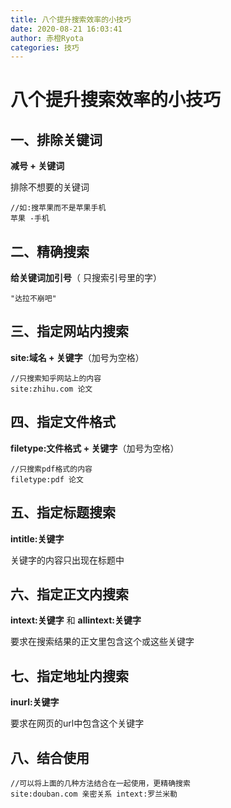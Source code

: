 ```yaml
---
title: 八个提升搜索效率的小技巧
date: 2020-08-21 16:03:41 
author: 赤橙Ryota
categories: 技巧
---
```


# 八个提升搜索效率的小技巧

## 一、排除关键词

**减号 + 关键词**

排除不想要的关键词

```shell
//如:搜苹果而不是苹果手机
苹果 -手机
```



## 二、精确搜索

**给关键词加引号**（ 只搜索引号里的字）

```shell
"达拉不崩吧"
```



## 三、指定网站内搜索

**site:域名 + 关键字**（加号为空格）

```shell
//只搜索知乎网站上的内容
site:zhihu.com 论文
```



## 四、指定文件格式

**filetype:文件格式 + 关键字**（加号为空格）

```shell
//只搜索pdf格式的内容
filetype:pdf 论文
```



## 五、指定标题搜索

**intitle:关键字**

关键字的内容只出现在标题中



## 六、指定正文内搜索

**intext:关键字** 和 **allintext:关键字**

要求在搜索结果的正文里包含这个或这些关键字



## 七、指定地址内搜索

**inurl:关键字**

要求在网页的url中包含这个关键字



## 八、结合使用

```shell
//可以将上面的几种方法结合在一起使用，更精确搜索
site:douban.com 亲密关系 intext:罗兰米勒
```